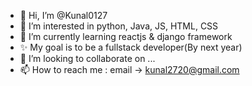 - 👋 Hi, I’m @Kunal0127
- 👀 I’m interested in python, Java, JS, HTML, CSS
- 🌱 I’m currently learning reactjs & django framework
- ✨ My goal is to be a fullstack developer(By next year)
- 💞️ I’m looking to collaborate on ...
- 📫 How to reach me :
      email -> kunal2720@gmail.com

<!---
Kunal0127/Kunal0127 is a ✨ special ✨ repository because its `README.md` (this file) appears on your GitHub profile.
You can click the Preview link to take a look at your changes.
--->
